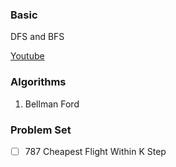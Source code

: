 ### Basic

DFS and BFS

[Youtube](https://www.youtube.com/watch?v=09_LlHjoEiY)

### Algorithms
1. Bellman Ford

### Problem Set
- [ ] 787 Cheapest Flight Within K Step